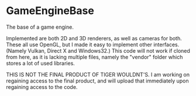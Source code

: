 # GameEngineBase
The base of a game engine.

Implemented are both 2D and 3D renderers, as well as cameras for both. These all use OpenGL, but I made it easy to implement other interfaces.
(Namely Vulkan, Direct X and Windows32.)
This code will not work if cloned from here, as it is lacking multiple files, namely the "vendor" folder which stores a lot of used libraries.

THIS IS NOT THE FINAL PRODUCT OF TIGER WOULDNT'S. 
I am working on regaining access to the final product, and will upload that immediately upon regaining access to the code.
